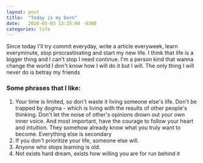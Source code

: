 ```yaml
---
layout: post
title:  "Today is my born"
date:   2016-05-03 13:25:00 -0300
categories: life
---
```

Since today I'll try commit everyday, write a article everyweek, learn everyminute, stop procrastinating and start my new life.
I think that life is a bigger thing and I can't stop I need continue.
I'm a person kind that wanna change the world I don't know how I will do it but I will.
The only thing I will never do is betray my friends


### Some phrases that I like:
1. Your time is limited, so don't waste it living someone else's life. Don't be trapped by dogma - which is living with the results of other people's thinking. Don't let the noise of other's opinions drown out your own inner voice. And most important, have the courage to follow your heart and intuition. They somehow already know what you truly want to become. Everything else is secondary
2. If you don't prioritize your life, someone else will.
3. Anyone who stops learning is old.
4. Not exists hard dream, exists how willing you are for run behind it 
